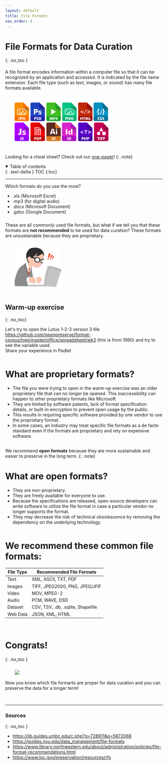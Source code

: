 ```yaml
---
layout: default
title: File Formats
nav_order: 4
---
```


# File Formats for Data Curation
{: .no_toc }

<p style="margin-bottom: 20px"></p>

A file format encodes information within a computer file so that it can be recognized by an application and accessed. It is indicated by the file name extension. Each file type (such as text, images, or sound) has many file formats available.

<p style="margin-bottom: 25px"></p>

<img src="figures/formats.png" width="300" style="margin-left:30px"/>

<p style="margin-bottom: 25px"></p>

Looking for a cheat sheet? Check out our <a href="https://osf.io/ena5p" target="_blank">one-pager</a>!
{: .note}
  

<details open markdown="block">
  <summary>
    Table of contents
  </summary>
  {: .text-delta }
  TOC
{:toc}
</details>

---

Which formats do you use the most?
- .xls (Microsoft Excel) 
- .mp3 (for digital audio)
- .docx (Microsoft Document) 
- .gdoc (Google Document)

<p style="margin-bottom: 25px"></p>

<p style="margin-bottom:20px"> 
These are all commonly used file formats, but what if we tell you that these formats are <b>not recommended</b> to be used for data curation? These formats are unsustainable because they are proprietary.
</p>

<p style="margin-bottom: 30px"></p>

<img src="figures/shock.png" width="150" style="margin-left:30px"/>

<p style="margin-bottom: 50px"></p>

## Warm-up exercise
{: .no_toc}

Let's try to open the Lotus 1-2-3 version 3 file <https://github.com/openpreserve/format-corpus/tree/master/office/spreadsheet/wk3> (this is from 1990) and try to see the variable used.  
Share your experience in Padlet

[//]: # (activity link: https://bit.ly/rdmactivity)


<p style="margin-bottom: 50px"></p>

# What are proprietary formats?

- The file you were trying to open in the warm-up exercise was an older proprietary file that can no longer be opened. This inaccessibility can happen to other proprietary formats like Microsoft 
- They are limited by software patents, lack of format specification details, or built-in encryption to prevent open usage by the public.
- This results in requiring specific software provided by one vendor to use the proprietary format.
- In some cases, an industry may treat specific file formats as a de facto standard even if the formats are proprietary and rely on expensive software.

<p style="margin-bottom: 30px"></p>

We recommend <B>open formats</b> because they are more sustainable and easier to preserve in the long term.
{: .note}

<p style="margin-bottom: 30px"></p>

# What are open formats?

- They are non-proprietary.
- They are freely available for everyone to use.
- Because the specifications are released, open-source developers can write software to utilize the file format in case a particular vendor no longer supports the format.
- They may decrease the risk of technical obsolescence by removing the dependency on the underlying technology.

<p style="margin-bottom: 50px"></p>

# We recommend these common file formats:

<p style="margin-bottom: 20px"></p>

| File Type | Recommended File Formats |
| -- | --|
| Text | XML, ASCII, TXT, PDF|
| Images | TIFF, JPEG2000, PNG, JPEG/JFIF | 
| Video | MOV, MPEG-2 | 
| Audio | PCM, WAVE, DSD |
| Dataset | CSV, TSV, .db, .sqlite, Shapefile |
| Web Data | JSON, XML, HTML |



<br>

# Congrats!
{: .no_toc }

<p style="margin-top:25px">
<img src="figures/congrats.jpg" width="300" style="margin-left:30px"/>
</p>

Now you know which file formarts are proper for data curation and you can preserve the data for a longer term!

<br>

---


### Sources
{: .no_toc }
- <https://lib.guides.umbc.edu/c.php?g=728911&p=5872066>
- <https://guides.nyu.edu/data_management/file-formats>
- <https://www.library.northwestern.edu/about/administration/policies/file-format-recommendations.html>
- <https://www.loc.gov/preservation/resources/rfs>